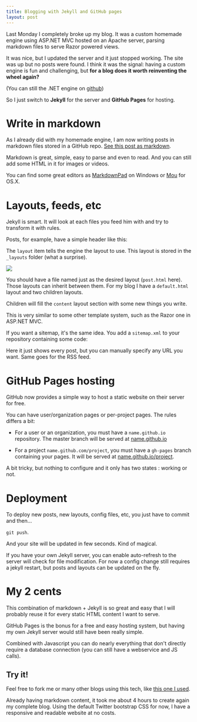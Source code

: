 ```yaml
---
title: Blogging with Jekyll and GitHub pages
layout: post
---
```

Last Monday I completely broke up my blog. It was a custom homemade engine using ASP.NET MVC hosted on an Apache server, parsing markdown files to serve Razor powered views.

It was nice, but I updated the server and it just stopped working. The site was up but no posts were found. I think it was the signal: having a custom engine is fun and challenging, but **for a blog does it worth reinventing the wheel again?**

(You can still the .NET engine on [github](https://github.com/Valryon/valryon.github.io/tree/asp.net-mvc))

So I just switch to **Jekyll** for the server and **GitHub Pages** for hosting.

# Write in markdown

As I already did with my homemade engine, I am now writing posts in markdown files stored in a GitHub repo. [See this post as markdown](https://github.com/Valryon/valryon.github.io/blob/master/_posts/2013-04-08-blogging-with-jekyll-and-github-pages.md).

Markdown is great, simple, easy to parse and even to read. And you can still add some HTML in it for images or videos.

You can find some great editors as [MarkdownPad](http://markdownpad.com/) on Windows or [Mou](http://mouapp.com/) for OS.X.

# Layouts, feeds, etc

Jekyll is smart. It will look at each files you feed him with and try to transform it with rules.

Posts, for example, have a simple header like this:

<script src="https://gist.github.com/Valryon/5335230.js"></script>

The `layout` item tells the engine the layout to use. This layout is stored in the ``_layouts`` folder (what a surprise).

<img src="{{site.url}}/static/content/2013-04-08/blog_layouts.png" />

You should have a file named just as the desired layout (``post.html`` here). Those layouts can inherit between them. For my blog I have a ``default.html`` layout and two children layouts.

Children will fill the ``content`` layout section with some new things you write.

This is very similar to some other template system, such as the Razor one in ASP.NET MVC.

If you want a sitemap, it's the same idea. You add a ``sitemap.xml`` to your repository containing some code:

<script src="https://gist.github.com/Valryon/5335214.js"></script>

Here it just shows every post, but you can manually specify any URL you want. Same goes for the RSS feed.

# GitHub Pages hosting

GitHub now provides a simple way to host a static website on their server for free.

You can have user/organization pages or per-project pages. The rules differs a bit:

- For a user or an organization, you must have a ``name.github.io`` repository. The master branch will be served at [name.github.io](name.github.io)

- For a project ``name.github.com/project``, you must have a ``gh-pages`` branch containing your pages. It will be served at [name.github.io/project](name.github.io/project).

A bit tricky, but nothing to configure and it only has two states : working or not.

# Deployment

To deploy new posts, new layouts, config files, etc, you just have to commit and then...

``git push``.

And your site will be updated in few seconds. Kind of magical.

If you have your own Jekyll server, you can enable auto-refresh to the server will check for file modification. For now a config change still requires a jekyll restart, but posts and layouts can be updated on the fly.

# My 2 cents

This combination of markdown + Jekyll is so great and easy that I will probably reuse it for every static HTML content I want to serve.

GitHub Pages is the bonus for a free and easy hosting system, but having my own Jekyll server would still have been really simple.

Combined with Javascript you can do nearly everything that don't directly require a database connection (you can still have a webservice and JS calls).


## Try it!

Feel free to fork me or many other blogs using this tech, like [this one I used](https://github.com/FlorianWolters/florianwolters.github.com).

Already having markdown content, it took me about 4 hours to create again my complete blog. Using the default Twitter bootstrap CSS for now, I have a responsive and readable website at no costs.